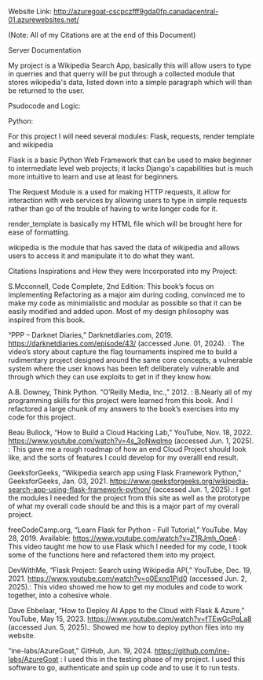 Website Link: http://azuregoat-cscpczfff9gda0fp.canadacentral-01.azurewebsites.net/  

(Note: All of my Citations are at the end of this Document)

Server Documentation

My project is a Wikipedia Search App, basically this will allow users to type in querries and that querry will be put through a collected module that stores wikipedia's data, listed down into a simple paragraph which will than be returned to the user. 

Psudocode and Logic:

Python: 

For this project I will need several modules: Flask, requests, render template and wikipedia

Flask is a basic Python Web Framework that can be used to make beginner to intermediate level web projects; it lacks Django's capabilities but is much more intuitive to learn and use at least for beginners. 

The Request Module is a used for making HTTP requests, it allow for interaction with web services by allowing users to type in simple requests rather than go of the trouble of having to write longer code for it.

render_template is basically my HTML file which will be brought here for ease of formatting. 

wikipedia is the module that has saved the data of wikipedia and allows users to access it and manipulate it to do what they want.





Citations Inspirations and How they were Incorporated into my Project:

S.Mcconnell, Code Complete, 2nd Edition: 
This book’s focus on implementing Refactoring as a major aim during coding, convinced me to make my code as minimialistic and modular as possible so that it can be easily modified and added upon. Most of my design philosophy was inspired from this book. 

“PPP – Darknet Diaries,” Darknetdiaries.com, 2019. https://darknetdiaries.com/episode/43/ (accessed June. 01, 2024).  : The video’s story about capture the flag tournaments inspired me to build a rudimentary project designed around the same core concepts; a vulnerable system where the user knows has been left deliberately vulnerable and through which they can use exploits to get in if they know how.

A.B. Downey, Think Python. “O’Reilly Media, Inc.,” 2012.   : 
B.Nearly all of my programming skills for this project were learned from this book. And I refactored a large chunk of my answers to the book’s exercises into my code for this project.

Beau Bullock, “How to Build a Cloud Hacking Lab,” YouTube, Nov. 18, 2022. https://www.youtube.com/watch?v=4s_3oNwqImo  (accessed Jun. 1, 2025). : 
This gave me a rough roadmap of how an end Cloud Project should look like, and the sorts of features I could develop for my overalll end result.

GeeksforGeeks, “Wikipedia search app using Flask Framework Python,” GeeksforGeeks, Jan. 03, 2021. https://www.geeksforgeeks.org/wikipedia-search-app-using-flask-framework-python/  (accessed Jun. 1, 2025).:
 I got the modules I needed for the project from this site as well as the prototype of what my overall code should be and this is a major part of my overall project.

freeCodeCamp.org, “Learn Flask for Python - Full Tutorial,” YouTube. May 28, 2019. Available: https://www.youtube.com/watch?v=Z1RJmh_OqeA :
This video taught me how to use Flask which I needed for my code, I took some of the functions here and refactored them into my project.

DevWithMe, “Flask Project: Search using Wikipedia API,” YouTube, Dec. 19, 2021. https://www.youtube.com/watch?v=o0Exno1Pjd0 (accessed Jun. 2, 2025).:
This video showed me how to get my modules and code to work together, into a cohesive whole.

Dave Ebbelaar, “How to Deploy AI Apps to the Cloud with Flask & Azure,” YouTube, May 15, 2023. https://www.youtube.com/watch?v=fTEwGcPqLa8   (accessed Jun. 5, 2025).:
Showed me how to deploy python files into my website.

“ine-labs/AzureGoat,” GitHub, Jun. 19, 2024. https://github.com/ine-labs/AzureGoat  : 
I used this in the testing phase of my project. I used this software to go, authenticate and spin up code and to use it to run tests.





